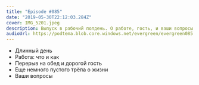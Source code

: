 ```yaml
---
title: "Episode #085"
date: "2019-05-30T22:12:03.284Z"
cover: IMG_5201.jpeg
description: Выпуск в рабочий полдень. О работе, гость, и ваши вопросы.
audioUrl: https://podtema.blob.core.windows.net/evergreen/evergreen085.mp3
---
```


- Длинный день
- Работа: что и как
- Перерыв на обед и дорогой гость
- Еще немного пустого трёпа о жизни
- Ваши вопросы